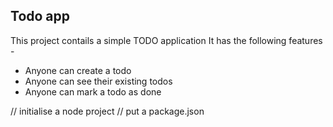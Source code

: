 ## Todo app

This project contails a simple TODO application
It has the following features -

- Anyone can create a todo
- Anyone can see their  existing todos 
- Anyone can mark a todo as done

// initialise a node project
// put a package.json

